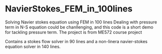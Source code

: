 # NavierStokes_FEM_in_100lines
Solving Navier stokes equation using FEM in 100 lines
Dealing with pressure term in N-S equation could be chanllenging, and this code is a short demo for tackling pressure term.
The project is from ME572 course project

Contains a stokes flow solver in 90 lines and a non-linera navier-stokes equation solver in 140 lines. 
